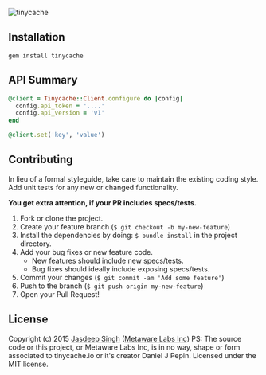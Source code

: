 ![tinycache](https://tinycache.io/sites/all/themes/basic/images/optimized/tinycache_logo_150.png) 

## Installation

  `gem install tinycache`

## API Summary

```ruby
@client = Tinycache::Client.configure do |config|
  config.api_token = '....'
  config.api_version = 'v1'
end
```

```ruby
@client.set('key', 'value')
```


## Contributing
In lieu of a formal styleguide, take care to maintain the existing coding style. Add unit tests for any new or changed functionality.

**You get extra attention, if your PR includes specs/tests.**

1. Fork or clone the project.
2. Create your feature branch (`$ git checkout -b my-new-feature`)
3. Install the dependencies by doing: `$ bundle install` in the project directory.
4. Add your bug fixes or new feature code.
    - New features should include new specs/tests. 
    - Bug fixes should ideally include exposing specs/tests.
5. Commit your changes (`$ git commit -am 'Add some feature'`)
6. Push to the branch (`$ git push origin my-new-feature`)
7. Open your Pull Request!


## License
Copyright (c) 2015 [Jasdeep Singh](http://jasdeep.ca) ([Metaware Labs Inc](http://metawarelabs.com/))
PS: The source code or this project, or Metaware Labs Inc, is in no way, shape or form associated to tinycache.io or it's creator Daniel J Pepin.
Licensed under the MIT license.
